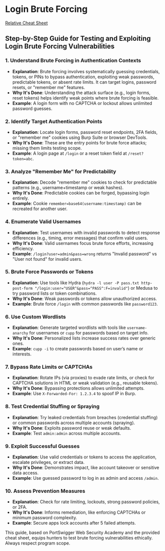 # Login Brute Forcing

[Relative Cheat Sheet](./brute-forcing-cheat.md)

## Step-by-Step Guide for Testing and Exploiting Login Brute Forcing Vulnerabilities

### 1. Understand Brute Forcing in Authentication Contexts
   - **Explanation**: Brute forcing involves systematically guessing credentials, tokens, or PINs to bypass authentication, exploiting weak passwords, predictable tokens, or absent rate limits. It can target logins, password resets, or "remember me" features.
   - **Why It's Done**: Understanding the attack surface (e.g., login forms, reset tokens) helps identify weak points where brute forcing is feasible.
   - **Example**: A login form with no CAPTCHA or lockout allows unlimited password guesses.

### 2. Identify Target Authentication Points
   - **Explanation**: Locate login forms, password reset endpoints, 2FA fields, or "remember me" cookies using Burp Suite or browser DevTools.
   - **Why It's Done**: These are the entry points for brute force attacks; missing them limits testing scope.
   - **Example**: A login page at `/login` or a reset token field at `/reset?token=abc`.

### 3. Analyze "Remember Me" for Predictability
   - **Explanation**: Decode "remember me" cookies to check for predictable patterns (e.g., username+timestamp or weak hashes).
   - **Why It's Done**: Predictable cookies can be forged, bypassing login entirely.
   - **Example**: Cookie `remember=base64(username:timestamp)` can be recreated for another user.

### 4. Enumerate Valid Usernames
   - **Explanation**: Test usernames with invalid passwords to detect response differences (e.g., timing, error messages) that confirm valid users.
   - **Why It's Done**: Valid usernames focus brute force efforts, increasing efficiency.
   - **Example**: `/login?user=admin&pass=wrong` returns "Invalid password" vs "User not found" for invalid users.

### 5. Brute Force Passwords or Tokens
   - **Explanation**: Use tools like Hydra (`hydra -l user -P pass.txt http-post-form "/login:user=^USER^&pass=^PASS^:F=invalid"`) or Medusa to try password lists or token combinations.
   - **Why It's Done**: Weak passwords or tokens allow unauthorized access.
   - **Example**: Brute force `/login` with common passwords like `password123`.

### 6. Use Custom Wordlists
   - **Explanation**: Generate targeted wordlists with tools like `username-anarchy` for usernames or `cupp` for passwords based on target info.
   - **Why It's Done**: Personalized lists increase success rates over generic ones.
   - **Example**: `cupp -i` to create passwords based on user’s name or interests.

### 7. Bypass Rate Limits or CAPTCHAs
   - **Explanation**: Rotate IPs (via proxies) to evade rate limits, or check for CAPTCHA solutions in HTML or weak validation (e.g., reusable tokens).
   - **Why It's Done**: Bypassing protections allows unlimited attempts.
   - **Example**: Use `X-Forwarded-For: 1.2.3.4` to spoof IP in Burp.

### 8. Test Credential Stuffing or Spraying
   - **Explanation**: Try leaked credentials from breaches (credential stuffing) or common passwords across multiple accounts (spraying).
   - **Why It's Done**: Exploits password reuse or weak defaults.
   - **Example**: Test `admin:admin` across multiple accounts.

### 9. Exploit Successful Guesses
   - **Explanation**: Use valid credentials or tokens to access the application, escalate privileges, or extract data.
   - **Why It's Done**: Demonstrates impact, like account takeover or sensitive data access.
   - **Example**: Use guessed password to log in as admin and access `/admin`.

### 10. Assess Prevention Measures
   - **Explanation**: Check for rate limiting, lockouts, strong password policies, or 2FA.
   - **Why It's Done**: Informs remediation, like enforcing CAPTCHAs or minimum password complexity.
   - **Example**: Secure apps lock accounts after 5 failed attempts.

This guide, based on PortSwigger Web Security Academy and the provided cheat sheet, equips hunters to test brute forcing vulnerabilities ethically. Always respect program scope.